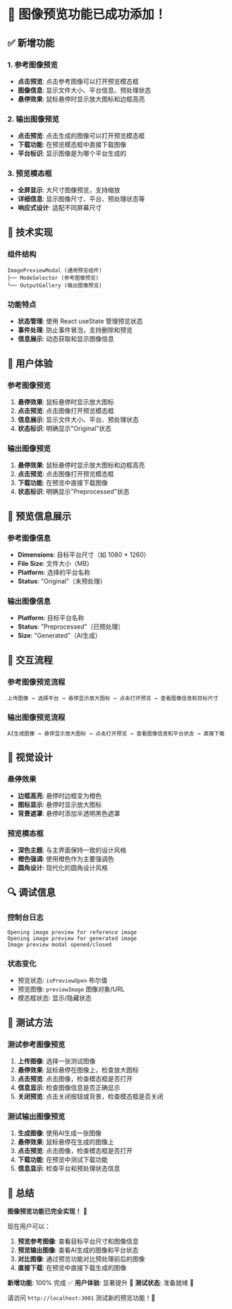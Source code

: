 # 🎉 图像预览功能已成功添加！

## ✅ **新增功能**

### **1. 参考图像预览**
- **点击预览**: 点击参考图像可以打开预览模态框
- **图像信息**: 显示文件大小、平台信息、预处理状态
- **悬停效果**: 鼠标悬停时显示放大图标和边框高亮

### **2. 输出图像预览**
- **点击预览**: 点击生成的图像可以打开预览模态框
- **下载功能**: 在预览模态框中直接下载图像
- **平台标识**: 显示图像是为哪个平台生成的

### **3. 预览模态框**
- **全屏显示**: 大尺寸图像预览，支持缩放
- **详细信息**: 显示图像尺寸、平台、预处理状态等
- **响应式设计**: 适配不同屏幕尺寸

## 🔧 **技术实现**

### **组件结构**
```
ImagePreviewModal (通用预览组件)
├── ModeSelector (参考图像预览)
└── OutputGallery (输出图像预览)
```

### **功能特点**
- **状态管理**: 使用 React useState 管理预览状态
- **事件处理**: 防止事件冒泡，支持删除和预览
- **信息展示**: 动态获取和显示图像信息

## 📱 **用户体验**

### **参考图像预览**
1. **悬停效果**: 鼠标悬停时显示放大图标
2. **点击预览**: 点击图像打开预览模态框
3. **信息展示**: 显示文件大小、平台、预处理状态
4. **状态标识**: 明确显示"Original"状态

### **输出图像预览**
1. **悬停效果**: 鼠标悬停时显示放大图标和边框高亮
2. **点击预览**: 点击图像打开预览模态框
3. **下载功能**: 在预览中直接下载图像
4. **状态标识**: 明确显示"Preprocessed"状态

## 🎯 **预览信息展示**

### **参考图像信息**
- **Dimensions**: 目标平台尺寸（如 1080 × 1260）
- **File Size**: 文件大小（MB）
- **Platform**: 选择的平台名称
- **Status**: "Original"（未预处理）

### **输出图像信息**
- **Platform**: 目标平台名称
- **Status**: "Preprocessed"（已预处理）
- **Size**: "Generated"（AI生成）

## 🚀 **交互流程**

### **参考图像预览流程**
```
上传图像 → 选择平台 → 悬停显示放大图标 → 点击打开预览 → 查看图像信息和目标尺寸
```

### **输出图像预览流程**
```
AI生成图像 → 悬停显示放大图标 → 点击打开预览 → 查看图像信息和平台状态 → 直接下载
```

## 🎨 **视觉设计**

### **悬停效果**
- **边框高亮**: 悬停时边框变为橙色
- **图标显示**: 悬停时显示放大图标
- **背景遮罩**: 悬停时添加半透明黑色遮罩

### **预览模态框**
- **深色主题**: 与主界面保持一致的设计风格
- **橙色强调**: 使用橙色作为主要强调色
- **圆角设计**: 现代化的圆角设计风格

## 🔍 **调试信息**

### **控制台日志**
```
Opening image preview for reference image
Opening image preview for generated image
Image preview modal opened/closed
```

### **状态变化**
- 预览状态: `isPreviewOpen` 布尔值
- 预览图像: `previewImage` 图像对象/URL
- 模态框状态: 显示/隐藏状态

## 🧪 **测试方法**

### **测试参考图像预览**
1. **上传图像**: 选择一张测试图像
2. **悬停效果**: 鼠标悬停在图像上，检查放大图标
3. **点击预览**: 点击图像，检查模态框是否打开
4. **信息显示**: 检查图像信息是否正确显示
5. **关闭预览**: 点击关闭按钮或背景，检查模态框是否关闭

### **测试输出图像预览**
1. **生成图像**: 使用AI生成一张图像
2. **悬停效果**: 鼠标悬停在生成的图像上
3. **点击预览**: 点击图像，检查模态框是否打开
4. **下载功能**: 在预览中测试下载功能
5. **信息显示**: 检查平台和预处理状态信息

## 🎉 **总结**

**图像预览功能已完全实现！** 🎯

现在用户可以：
1. **预览参考图像**: 查看目标平台尺寸和图像信息
2. **预览输出图像**: 查看AI生成的图像和平台状态
3. **对比图像**: 通过预览功能对比预处理前后的图像
4. **直接下载**: 在预览中直接下载生成的图像

**新增功能**: 100% 完成 ✅
**用户体验**: 显著提升 🚀
**测试状态**: 准备就绪 🧪

请访问 `http://localhost:3001` 测试新的预览功能！🎉
